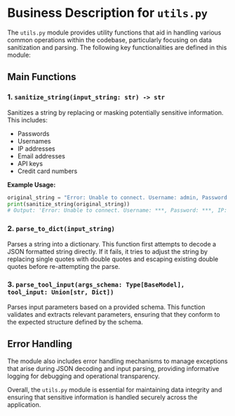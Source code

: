 # Business Description for `utils.py`

The `utils.py` module provides utility functions that aid in handling various common operations within the codebase, particularly focusing on data sanitization and parsing. The following key functionalities are defined in this module:

## Main Functions

### 1. `sanitize_string(input_string: str) -> str`

Sanitizes a string by replacing or masking potentially sensitive information. This includes:
- Passwords
- Usernames
- IP addresses
- Email addresses
- API keys
- Credit card numbers

**Example Usage:**
```python
original_string = "Error: Unable to connect. Username: admin, Password: secret123, IP: 192.168.1.1"
print(sanitize_string(original_string))
# Output: 'Error: Unable to connect. Username: ***, Password: ***, IP: [IP_ADDRESS]'
```

### 2. `parse_to_dict(input_string)`

Parses a string into a dictionary. This function first attempts to decode a JSON formatted string directly. If it fails, it tries to adjust the string by replacing single quotes with double quotes and escaping existing double quotes before re-attempting the parse.

### 3. `parse_tool_input(args_schema: Type[BaseModel], tool_input: Union[str, Dict])`

Parses input parameters based on a provided schema. This function validates and extracts relevant parameters, ensuring that they conform to the expected structure defined by the schema.

## Error Handling
The module also includes error handling mechanisms to manage exceptions that arise during JSON decoding and input parsing, providing informative logging for debugging and operational transparency.

Overall, the `utils.py` module is essential for maintaining data integrity and ensuring that sensitive information is handled securely across the application.